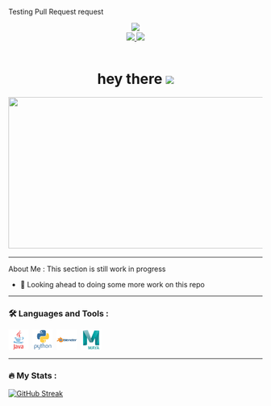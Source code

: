 Testing Pull Request request
<div id="header" align="center">
  <img src="https://media.giphy.com/media/Vf3ZKdillTMOOaOho0/giphy.gif"/>
  <div id="badges">
    <a href="https://www.instagram.com/bart.rdzanek/">
      <img src="https://img.shields.io/badge/instagram-pink?logo=instagram&logopink=white&style=for-the-badge"/>
    </a>
    <a href="https://www.snapchat.com/add/bartekrrdzanek">
     <img src="https://img.shields.io/badge/snapchat-yellow?logo=snapchat&logoColor=white&style=for-the-badge"/>
    </a>
  </div>
  <img src="https://komarev.com/ghpvc/?username=BartoszRdzanek&style=flat-square&color=blue" alt=""/>
  <h1>
  hey there
  <img src="https://media.giphy.com/media/hvRJCLFzcasrR4ia7z/giphy.gif" width="30px"/>
  </h1>
</div>
<div align="center">
  <img src="https://media.giphy.com/media/RbDKaczqWovIugyJmW/giphy.gif" width="600" height="300"/>
</div>

---
About Me :
This section is still work in progress
  
- :telescope: Looking ahead to doing some more work on this repo

---

### :hammer_and_wrench: Languages and Tools :

<div>
  <img src="https://github.com/devicons/devicon/blob/master/icons/java/java-original-wordmark.svg" title="Java" alt="Java" width="40" height="40"/>&nbsp;
  <img src="https://github.com/devicons/devicon/blob/master/icons/python/python-original-wordmark.svg" title="python" alt="python" width="40" height="40"/>&nbsp;
  <img src="https://github.com/devicons/devicon/blob/master/icons/blender/blender-original-wordmark.svg" title="blender" alt="blender" width="40" height="40"/>&nbsp; 
  <img src="https://github.com/devicons/devicon/blob/master/icons/maya/maya-original-wordmark.svg" title="maya" alt="maya" width="40" height="40"/>&nbsp;
</div>

---

### :fire: My Stats :

[![GitHub Streak](http://github-readme-streak-stats.herokuapp.com?user=BartoszRdzanek&theme=dark&background=000000)](https://git.io/streak-stats)



